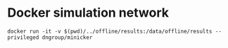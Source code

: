 # Docker simulation network

```
docker run -it -v $(pwd)/../offline/results:/data/offline/results --privileged dngroup/minicker
```

